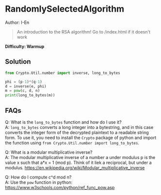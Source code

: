 # RandomlySelectedAlgorithm

Author: I-En

> An introduction to the RSA algorithm! Go to /index.html if it doesn't work

**Difficulty: Warmup**

## Solution
```py
from Crypto.Util.number import inverse, long_to_bytes

phi = (p-1)*(q-1)
d = inverse(e, phi)
m = pow(c, d, n)
print(long_to_bytes(m))
```

## FAQs
Q: What is the `long_to_bytes` function and how do I use it?  
A: `long_to_bytes` converts a long integer into a bytestring, and in this case converts the integer form of the decrypted plaintext to a readable string form. To use it, you need to install the `Crypto` package of python and import the function using `from Crypto.Util.number import long_to_bytes`.

Q: What is a modular multiplicative inverse?  
A: The modular multiplicative inverse of a number a under modulus p is the value x such that a*x = 1 (mod p). Think of it liek a reciprocal, but under a modulus. https://en.wikipedia.org/wiki/Modular_multiplicative_inverse

Q: How do I compute c^d mod n?  
A: Use the `pow` function in python: https://www.w3schools.com/python/ref_func_pow.asp
